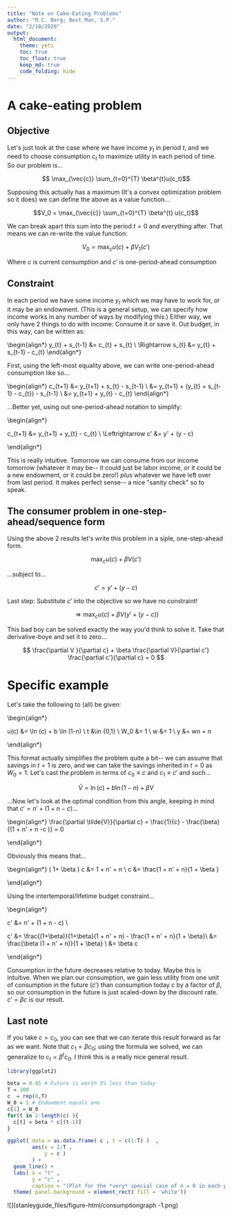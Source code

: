 ```yaml
---
title: "Note on Cake-Eating Problems"
author: "R.C. Berg; Best Man, S.P."
date: "2/18/2020"
output: 
  html_document:
    theme: yeti
    toc: true
    toc_float: true
    keep_md: true
    code_folding: hide
---
```




# A cake-eating problem

## Objective

Let's just look at the case where we have income $y_t$ in period $t$, and we need to choose consumption $c_t$ to maximize utility in each period of time. So our problem is...

$$ \max_{\vec{c}} \sum_{t=0}^{T} \beta^{t}u(c_t)$$ 

Supposing this actually has a maximum (It's a convex optimization problem so it does) we can define the above as a value function...

$$V_0 = \max_{\vec{c}} \sum_{t=0}^{T} \beta^{t} u(c_t)$$

We can break apart this sum into the period $t=0$ and everything after. That means we can re-write the value function:

$$V_0 = \max_{c} u(c) + \beta V_{1}(c')$$

Where $c$ is current consumption and $c'$ is one-period-ahead consumption

## Constraint

In each period we have some income $y_t$ which we may have to work for, or it may be an endowment. (This is a general setup, we can specify how income works in any number of ways by modifying this.) Either way, we only have 2 things to do with income: Consume it or save it. Out budget, in this way, can be written as:

\begin{align*} y_{t} + s_{t-1} &= c_{t} + s_{t} \\ \Rightarrow s_{t} &= y_{t} + s_{t-1} - c_{t}
\end{align*}

First, using the left-most equality above, we can write one-period-ahead consumption like so...

\begin{align*} c_{t+1} &= y_{t+1} + s_{t} - s_{t-1} \\ &= y_{t+1} + (y_{t} + s_{t-1} - c_{t})  - s_{t-1} \\ &= y_{t+1} + y_{t} - c_{t}
\end{align*}

...Better yet, using out one-period-ahead notation to simplify:

\begin{align*}

c_{t+1} &= y_{t+1} + y_{t} - c_{t} \\
\Leftrightarrow c' &= y' + (y - c)

\end{align*}

This is really intuitive. Tomorrow we can consume from our income tomorrow (whatever it may be-- it could just be labor income, or it could be a new endowment, or it could be zero!) *plus* whatever we have left over from last period. It makes perfect sense-- a nice "sanity check" so to speak.

## The consumer problem in one-step-ahead/sequence form

Using the above 2 results let's write this problem in a siple, one-step-ahead form.

$$ \max_{c} u(c) + \beta V(c')$$

...subject to...

$$ c' =  y' + (y - c)$$

Last step: Substitute $c'$ into the objective so we have no constraint!

$$ \Rightarrow \max_{c} u(c) + \beta V(y' + (y - c))$$

This bad boy can be solved exactly the way you'd think to solve it. Take that derivative-boye and set it to zero...

$$ \frac{\partial V }{\partial c} + \beta \frac{\partial V}{\partial c'} \frac{\partial c'}{\partial c} = 0 $$

# Specific example

Let's take the following to (all) be given:

\begin{align*}

u(c) &= \ln (c) + b \ln (1-n) \\
t &\in \{0,1\} \\
W_0 &= 1 \\
w &= 1 \\ 
y &= wn = n 

\end{align*}

This format actually simplifies the problem quite a bit-- we can assume that savings in  $t=1$ is zero, and we can take the savings inherited in $t=0$ as $W_0 = 1$. Let's cast the problem in terms of $c_0 \equiv c$ and $c_1 \equiv c'$ and such...

$$ \tilde{V} = \ln (c) + b \ln (1-n) + \beta V $$

...Now let's look at the optimal condition from this angle, keeping in mind that $c' = n' + (1 + n - c)$...

\begin{align*} \frac{\partial \tilde{V}}{\partial c} = \frac{1}{c} - \frac{\beta}{(1 + n' + n -c )} = 0 

\end{align*}

Obviously this means that...

\begin{align*} 
( 1+ \beta ) c &= 1 + n' + n \\
c &= \frac{1 + n' + n}{1 + \beta }

\end{align*}

Using the intertemporal/lifetime budget constraint...

\begin{align*}

 c' &=  n' + (1 + n - c) \\
 
c' &= \frac{(1+\beta)}{1+\beta}(1 + n' + n) - \frac{1 + n' + n}{1 + \beta}\\ 
&= \frac{\beta (1 + n' + n)}{1 + \beta} \\
&= \beta c

\end{align*} 

Consumption in the future decreases relative to today. Maybe this is intuitive. When we plan our consumption, we gain less utility from one unit of consumption in the future ($c'$) than consumption today $c$ by a factor of $\beta$, so our consumption in the future is just scaled-down by the discount rate. $c' = \beta c$ is our result.

## Last note

If you take $c = c_0$, you can see that we can iterate this result forward as far as we want. Note that $c_1 = \beta c_0$; using the formula we solved, we can generalize to $c_t = \beta^t c_0$. I think this is a really nice general result. 


```r
library(ggplot2)

beta = 0.95 # Future is worth 5% less than today
T = 100
c  = rep(0,T)
W_0 = 1 # Endowment equals one
c[1] = W_0
for(t in 2:length(c) ){
  c[t] = beta * c[(t-1)]
}

ggplot( data = as.data.frame( c , t = c(1:T) )  , 
        aes(x = 1:T , 
            y = c ) 
        ) + 
  geom_line() + 
  labs( x = "t" , 
        y = "c" , 
        caption = "(Plot for the *very* special case of n = 0 in each period with endowment = 1)") + 
  theme( panel.background = element_rect( fill = 'white'))
```

![](stanleyguide_files/figure-html/consumptiongraph -1.png)<!-- -->
